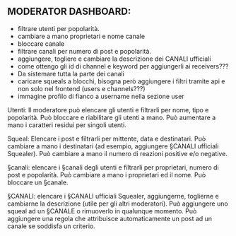 ## MODERATOR DASHBOARD:

- filtrare utenti per popolarità.
- cambiare a mano proprietari e nome canale
- bloccare canale
- filtrare canali per numero di post e popolarità.
- aggiungere, togliere e cambiare la descrizione dei CANALI ufficiali
- come ottengo gli id di channel e keyword per aggiungerli ai receivers???
- Da sistemare tutta la parte dei canali
- caricare squeals a blocchi, bisogna però aggiungere i filtri tramite api e non solo nel frontend (users e channels???)
- immagine profilo di fianco a username nella sezione user

Utenti:
Il moderatore può elencare gli utenti e filtrarli per nome, tipo e popolarità.
Può bloccare e riabilitare gli utenti a mano. Può aumentare a mano i caratteri residui per singoli utenti.

Squeal:
Elencare i post e filtrarli per mittente, data e destinatari.
Può cambiare a mano i destinatari (ad esempio, aggiungere §CANALI ufficiali Squealer). Può cambiare a mano il numero di reazioni positive e/o negative.

§canali:
elencare i §canali degli utenti e filtrarli per proprietari, numero di post e popolarità. Può cambiare a mano i proprietari ed il nome. Può bloccare un §canale.

§CANALI:
elencare i §CANALI ufficiali Squealer, aggiungerne, toglierne e cambiarne la descrizione (utile per gli altri moderatori).
Può aggiungere uno squeal ad un §CANALE o rimuoverlo in qualunque momento.
Può aggiungere una regola che attribuisce automaticamente un post ad un canale se soddisfa un criterio.

